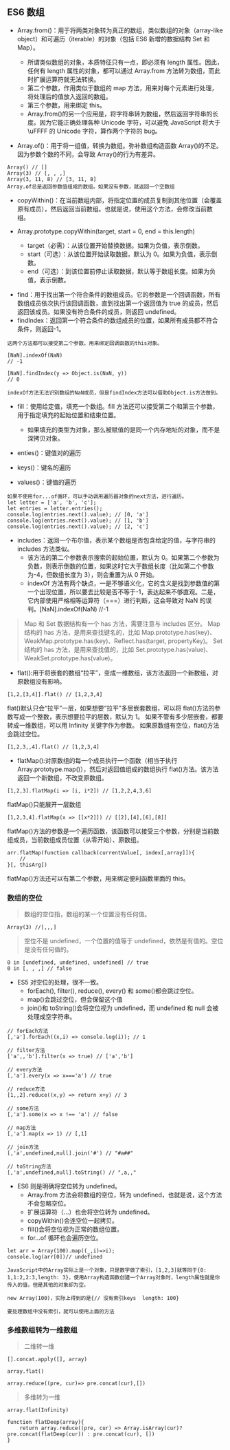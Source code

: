 ## ES6 数组

- Array.from()：用于将两类对象转为真正的数组，类似数组的对象（array-like object）和可遍历（iterable）的对象（包括 ES6 新增的数据结构 Set 和 Map）。

  - 所谓类似数组的对象，本质特征只有一点，即必须有 length 属性。因此，任何有 length 属性的对象，都可以通过 Array.from 方法转为数组，而此时扩展运算符就无法转换。
  - 第二个参数，作用类似于数组的 map 方法，用来对每个元素进行处理，将处理后的值放入返回的数组。
  - 第三个参数，用来绑定 this。
  - Array.from()的另一个应用是，将字符串转为数组，然后返回字符串的长度。因为它能正确处理各种 Unicode 字符，可以避免 JavaScript 将大于\uFFFF 的 Unicode 字符，算作两个字符的 bug。

- Array.of()：用于将一组值，转换为数组。弥补数组构造函数 Array()的不足。因为参数个数的不同，会导致 Array()的行为有差异。

```
Array() // []
Array(3) // [, , ,]
Array(3, 11, 8) // [3, 11, 8]
Array.of总是返回参数值组成的数组。如果没有参数，就返回一个空数组
```

- copyWithin()：在当前数组内部，将指定位置的成员复制到其他位置（会覆盖原有成员），然后返回当前数组。也就是说，使用这个方法，会修改当前数组。

- Array.prototype.copyWithin(target, start = 0, end = this.length)
  - target（必需）：从该位置开始替换数据。如果为负值，表示倒数。
  - start（可选）：从该位置开始读取数据，默认为 0。如果为负值，表示倒数。
  - end（可选）：到该位置前停止读取数据，默认等于数组长度。如果为负值，表示倒数。

* find：用于找出第一个符合条件的数组成员。它的参数是一个回调函数，所有数组成员依次执行该回调函数，直到找出第一个返回值为 true 的成员，然后返回该成员。如果没有符合条件的成员，则返回 undefined。
* findIndex：返回第一个符合条件的数组成员的位置，如果所有成员都不符合条件，则返回-1。

```
这两个方法都可以接受第二个参数，用来绑定回调函数的this对象。

[NaN].indexOf(NaN)
// -1

[NaN].findIndex(y => Object.is(NaN, y))
// 0

indexOf方法无法识别数组的NaN成员，但是findIndex方法可以借助Object.is方法做到。
```

- fill：使用给定值，填充一个数组。fill 方法还可以接受第二个和第三个参数，用于指定填充的起始位置和结束位置。

  - 如果填充的类型为对象，那么被赋值的是同一个内存地址的对象，而不是深拷贝对象。

- enties()：键值对的遍历
- keys()：键名的遍历
- values()：键值的遍历

```
如果不使用for...of循环，可以手动调用遍历器对象的next方法，进行遍历。
let letter = ['a', 'b', 'c'];
let entries = letter.entries();
console.log(entries.next().value); // [0, 'a']
console.log(entries.next().value); // [1, 'b']
console.log(entries.next().value); // [2, 'c']
```

- includes：返回一个布尔值，表示某个数组是否包含给定的值，与字符串的 includes 方法类似。
  - 该方法的第二个参数表示搜索的起始位置，默认为 0。如果第二个参数为负数，则表示倒数的位置，如果这时它大于数组长度（比如第二个参数为-4，但数组长度为 3），则会重置为从 0 开始。
  - indexOf 方法有两个缺点，一是不够语义化，它的含义是找到参数值的第一个出现位置，所以要去比较是否不等于-1，表达起来不够直观。二是，它内部使用严格相等运算符（===）进行判断，这会导致对 NaN 的误判。[NaN].indexOf(NaN) //-1

> Map 和 Set 数据结构有一个 has 方法，需要注意与 includes 区分。
> Map 结构的 has 方法，是用来查找键名的，比如 Map.prototype.has(key)、WeakMap.prototype.has(key)、Reflect.has(target, propertyKey)。
> Set 结构的 has 方法，是用来查找值的，比如 Set.prototype.has(value)、WeakSet.prototype.has(value)。

- flat():用于将嵌套的数组“拉平”，变成一维数组，该方法返回一个新数组，对原数组没有影响。

```
[1,2,[3,4]].flat() // [1,2,3,4]
```

flat()默认只会“拉平”一层，如果想要“拉平”多层嵌套数组，可以将 flat()方法的参数写成一个整数，表示想要拉平的层数，默认为 1。
如果不管有多少层嵌套，都要转成一维数组，可以用 Infinity 关键字作为参数。
如果原数组有空位，flat()方法会跳过空位。

```
[1,2,3,,4].flat() // [1,2,3,4]
```

- flatMap():对原数组的每一个成员执行一个函数（相当于执行 Array.prototype.map()），然后对返回值组成的数组执行 flat()方法。该方法返回一个新数组，不改变原数组。

```
[1,2,3].flatMap(i => [i, i*2]) // [1,2,2,4,3,6]
```

flatMap()只能展开一层数组

```
[1,2,3,4].flatMap(x => [[x*2]]) // [[2],[4],[6],[8]]
```

flatMap()方法的参数是一个遍历函数，该函数可以接受三个参数，分别是当前数组成员，当前数组成员位置（从零开始）、原数组。

```
arr.flatMap(function callback(currentValue[, index[,array]]){
    //
}[, thisArg])
```

flatMap()方法还可以有第二个参数，用来绑定便利函数里面的 this。

### 数组的空位

> 数组的空位指，数组的某一个位置没有任何值。

```
Array(3) //[,,,]
```

> 空位不是 undefined，一个位置的值等于 undefined，依然是有值的。空位是没有任何值的。

```
0 in [undefined, undefined, undefined] // true
0 in [, , ,] // false
```

- ES5 对空位的处理，很不一致。
  - forEach(), filter(), reduce(), every() 和 some()都会跳过空位。
  - map()会跳过空位，但会保留这个值
  - join()和 toString()会将空位视为 undefined，而 undefined 和 null 会被处理成空字符串。

```
// forEach方法
[,'a'].forEach((x,i) => console.log(i)); // 1

// filter方法
['a',,'b'].filter(x => true) // ['a','b']

// every方法
[,'a'].every(x => x==='a') // true

// reduce方法
[1,,2].reduce((x,y) => return x+y) // 3

// some方法
[,'a'].some(x => x !== 'a') // false

// map方法
[,'a'].map(x => 1) // [,1]

// join方法
[,'a',undefined,null].join('#') // "#a##"

// toString方法
[,'a',undefined,null].toString() // ",a,,"
```

- ES6 则是明确将空位转为 undefined。
  - Array.from 方法会将数组的空位，转为 undefined，也就是说，这个方法不会忽略空位。
  - 扩展运算符（...）也会将空位转为 undefined。
  - copyWithin()会连空位一起拷贝。
  - fill()会将空位视为正常的数组位置。
  - for...of 循环也会遍历空位。

```
let arr = Array(100).map((_,i)=>i);
console.log(arr[0])// undefined

JavaScript中的Array实际上是一个对象，只是数字做了索引，[1,2,3]就等同于{0: 1,1:2,2:3,length: 3}，使用Array构造函数创建一个Array对象时，length属性就是你传入的值，但是其他的对象却为空。

new Array(100)，实际上得到的是{// 没有索引keys  length: 100}

要处理数组中没有索引，就可以使用上面的方法
```

### 多维数组转为一维数组

> 二维转一维

```
[].concat.apply([], array)

array.flat()

array.reduce((pre, cur)=> pre.concat(cur),[])
```

> 多维转为一维

```
array.flat(Infinity)

function flatDeep(array){
    return array.reduce((pre, cur) => Array.isArray(cur)?pre.concat(flatDeep(cur)) : pre.concat(cur), [])
}
```
